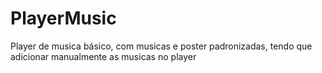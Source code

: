 # PlayerMusic
Player de musica básico, com musicas e poster padronizadas, tendo que adicionar manualmente as musicas no player
